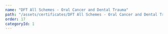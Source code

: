 ```yaml
---
name: "DFT All Schemes - Oral Cancer and Dental Trauma"
path: "/assets/certificates/DFT All Schemes - Oral Cancer and Dental Trauma.pdf"
order: 17
categoryId: 1
---
```

